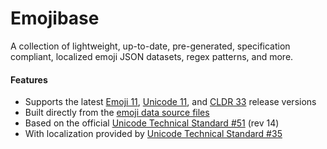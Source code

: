 # Emojibase

A collection of lightweight, up-to-date, pre-generated, specification compliant, localized emoji
JSON datasets, regex patterns, and more.

#### Features

- Supports the latest [Emoji 11](https://emojipedia.org/emoji-11.0/),
  [Unicode 11](http://unicode.org/versions/Unicode11.0.0/), and
  [CLDR 33](http://cldr.unicode.org/index/downloads/cldr-33) release versions
- Built directly from the [emoji data source files](http://unicode.org/Public/emoji/)
- Based on the official [Unicode Technical Standard #51](http://www.unicode.org/reports/tr51/)
  (rev 14)
- With localization provided by
  [Unicode Technical Standard #35](http://unicode.org/reports/tr35/tr35-general.html#Annotations)
